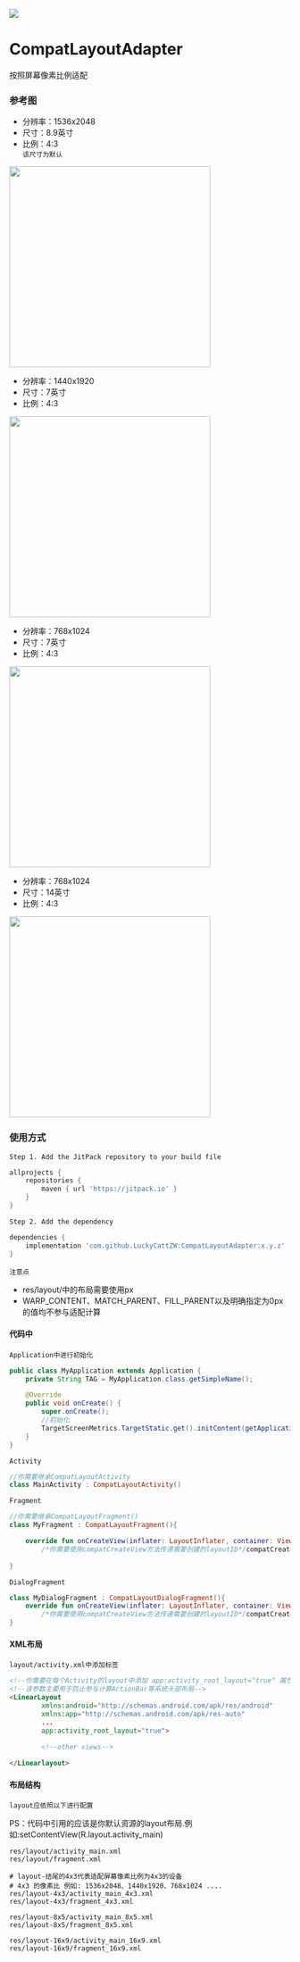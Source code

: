 [![](https://jitpack.io/v/LuckyCattZW/CompatLayoutAdapter.svg)](https://jitpack.io/#LuckyCattZW/CompatLayoutAdapter)

# CompatLayoutAdapter
按照屏幕像素比例适配

### 参考图
- 分辨率：1536x2048
- 尺寸：8.9英寸
- 比例：4:3    
`该尺寸为默认`
<img width="360px" src="https://github.com/LuckyCattZW/CompatLayoutAdapter/blob/master/image/4x3_1536x2048_8.9in.png"/>

- 分辨率：1440x1920
- 尺寸：7英寸
- 比例：4:3    
<img width="360px" src="https://github.com/LuckyCattZW/CompatLayoutAdapter/blob/master/image/4x3_1440x1920_7in.png"/>

- 分辨率：768x1024
- 尺寸：7英寸
- 比例：4:3    
<img width="360px" src="https://github.com/LuckyCattZW/CompatLayoutAdapter/blob/master/image/4x3_768x1024_7in.png"/>

- 分辨率：768x1024
- 尺寸：14英寸
- 比例：4:3    
<img width="360px" src="https://github.com/LuckyCattZW/CompatLayoutAdapter/blob/master/image/4x3_768x1024_14in.png"/>

### 使用方式

`Step 1. Add the JitPack repository to your build file `

```groovy
allprojects {
	repositories {
		maven { url 'https://jitpack.io' }
	}
}
```

`Step 2. Add the dependency`
```groovy
dependencies {
	implementation 'com.github.LuckyCattZW:CompatLayoutAdapter:x.y.z'
}
```

`注意点`
- res/layout/中的布局需要使用px
- WARP_CONTENT、MATCH_PARENT、FILL_PARENT以及明确指定为0px的值均不参与适配计算

#### 代码中

`Application中进行初始化`

```java
public class MyApplication extends Application {
    private String TAG = MyApplication.class.getSimpleName();

    @Override
    public void onCreate() {
        super.onCreate();
        //初始化
        TargetScreenMetrics.TargetStatic.get().initContent(getApplicationContext(), /*You Specs Property*/"1920x1080,1536x2048,1920x1200");
    }
}
```

`Activity`

```kotlin
//你需要继承CompatLayoutActivity
class MainActivity : CompatLayoutActivity()
```

`Fragment`

```kotlin
//你需要继承CompatLayoutFragment()
class MyFragment : CompatLayoutFragment(){

    override fun onCreateView(inflater: LayoutInflater, container: ViewGroup?, savedInstanceState: Bundle?): View? =
        /*你需要使用compatCreateView方法传递需要创建的layoutID*/compatCreateView(R.layout.fragment, container)
        
}
```

`DialogFragment`

```kotlin
class MyDialogFragment : CompatLayoutDialogFragment(){
    override fun onCreateView(inflater: LayoutInflater, container: ViewGroup?, savedInstanceState: Bundle?): View? =
        /*你需要使用compatCreateView方法传递需要创建的layoutID*/compatCreateView(R.layout.dialog, container)
}
``` 

#### XML布局

`layout/activity.xml中添加标签`

```html
<!--你需要在每个Activity的layout中添加 app:activity_root_layout="true" 属性-->
<!--该参数主要用于防止参与计算ActionBar等系统头部布局-->
<LinearLayout
        xmlns:android="http://schemas.android.com/apk/res/android"
        xmlns:app="http://schemas.android.com/apk/res-auto"
        ...
        app:activity_root_layout="true">
        
        <!--other views-->

</Linearlayout>

```

#### 布局结构

`layout应依照以下进行配置`

PS：代码中引用的应该是你默认资源的layout布局.例如:setContentView(R.layout.activity_main)

```text
res/layout/activity_main.xml
res/layout/fragment.xml

# layout-结尾的4x3代表适配屏幕像素比例为4x3的设备
# 4x3 的像素比 例如: 1536x2048、1440x1920、768x1024 ....
res/layout-4x3/activity_main_4x3.xml
res/layout-4x3/fragment_4x3.xml

res/layout-8x5/activity_main_8x5.xml
res/layout-8x5/fragment_8x5.xml

res/layout-16x9/activity_main_16x9.xml
res/layout-16x9/fragment_16x9.xml
```